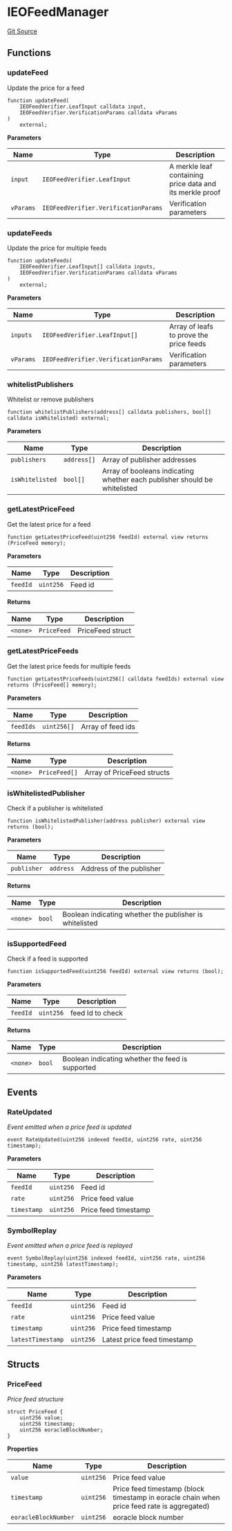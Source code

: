 # IEOFeedManager
[Git Source](https://github.com/Eoracle/target-contracts/blob/88beedd8b816225fb92696d7d314b9def6318a7e/src/interfaces/IEOFeedManager.sol)


## Functions
### updateFeed

Update the price for a feed


```solidity
function updateFeed(
    IEOFeedVerifier.LeafInput calldata input,
    IEOFeedVerifier.VerificationParams calldata vParams
)
    external;
```
**Parameters**

|Name|Type|Description|
|----|----|-----------|
|`input`|`IEOFeedVerifier.LeafInput`|A merkle leaf containing price data and its merkle proof|
|`vParams`|`IEOFeedVerifier.VerificationParams`|Verification parameters|


### updateFeeds

Update the price for multiple feeds


```solidity
function updateFeeds(
    IEOFeedVerifier.LeafInput[] calldata inputs,
    IEOFeedVerifier.VerificationParams calldata vParams
)
    external;
```
**Parameters**

|Name|Type|Description|
|----|----|-----------|
|`inputs`|`IEOFeedVerifier.LeafInput[]`|Array of leafs to prove the price feeds|
|`vParams`|`IEOFeedVerifier.VerificationParams`|Verification parameters|


### whitelistPublishers

Whitelist or remove publishers


```solidity
function whitelistPublishers(address[] calldata publishers, bool[] calldata isWhitelisted) external;
```
**Parameters**

|Name|Type|Description|
|----|----|-----------|
|`publishers`|`address[]`|Array of publisher addresses|
|`isWhitelisted`|`bool[]`|Array of booleans indicating whether each publisher should be whitelisted|


### getLatestPriceFeed

Get the latest price for a feed


```solidity
function getLatestPriceFeed(uint256 feedId) external view returns (PriceFeed memory);
```
**Parameters**

|Name|Type|Description|
|----|----|-----------|
|`feedId`|`uint256`|Feed id|

**Returns**

|Name|Type|Description|
|----|----|-----------|
|`<none>`|`PriceFeed`|PriceFeed struct|


### getLatestPriceFeeds

Get the latest price feeds for multiple feeds


```solidity
function getLatestPriceFeeds(uint256[] calldata feedIds) external view returns (PriceFeed[] memory);
```
**Parameters**

|Name|Type|Description|
|----|----|-----------|
|`feedIds`|`uint256[]`|Array of feed ids|

**Returns**

|Name|Type|Description|
|----|----|-----------|
|`<none>`|`PriceFeed[]`|Array of PriceFeed structs|


### isWhitelistedPublisher

Check if a publisher is whitelisted


```solidity
function isWhitelistedPublisher(address publisher) external view returns (bool);
```
**Parameters**

|Name|Type|Description|
|----|----|-----------|
|`publisher`|`address`|Address of the publisher|

**Returns**

|Name|Type|Description|
|----|----|-----------|
|`<none>`|`bool`|Boolean indicating whether the publisher is whitelisted|


### isSupportedFeed

Check if a feed is supported


```solidity
function isSupportedFeed(uint256 feedId) external view returns (bool);
```
**Parameters**

|Name|Type|Description|
|----|----|-----------|
|`feedId`|`uint256`|feed Id to check|

**Returns**

|Name|Type|Description|
|----|----|-----------|
|`<none>`|`bool`|Boolean indicating whether the feed is supported|


## Events
### RateUpdated
*Event emitted when a price feed is updated*


```solidity
event RateUpdated(uint256 indexed feedId, uint256 rate, uint256 timestamp);
```

**Parameters**

|Name|Type|Description|
|----|----|-----------|
|`feedId`|`uint256`|Feed id|
|`rate`|`uint256`|Price feed value|
|`timestamp`|`uint256`|Price feed timestamp|

### SymbolReplay
*Event emitted when a price feed is replayed*


```solidity
event SymbolReplay(uint256 indexed feedId, uint256 rate, uint256 timestamp, uint256 latestTimestamp);
```

**Parameters**

|Name|Type|Description|
|----|----|-----------|
|`feedId`|`uint256`|Feed id|
|`rate`|`uint256`|Price feed value|
|`timestamp`|`uint256`|Price feed timestamp|
|`latestTimestamp`|`uint256`|Latest price feed timestamp|

## Structs
### PriceFeed
*Price feed structure*


```solidity
struct PriceFeed {
    uint256 value;
    uint256 timestamp;
    uint256 eoracleBlockNumber;
}
```

**Properties**

|Name|Type|Description|
|----|----|-----------|
|`value`|`uint256`|Price feed value|
|`timestamp`|`uint256`|Price feed timestamp (block timestamp in eoracle chain when price feed rate is aggregated)|
|`eoracleBlockNumber`|`uint256`|eoracle block number|

